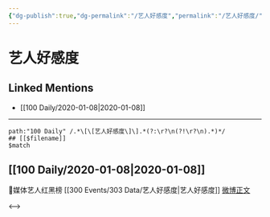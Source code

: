 ```yaml
---
{"dg-publish":true,"dg-permalink":"/艺人好感度","permalink":"/艺人好感度/","created":"2023-04-02T13:31:37.000+08:00","updated":"2023-04-10T16:48:58.000+08:00"}
---
```


# 艺人好感度

## Linked Mentions
- [[100 Daily/2020-01-08\|2020-01-08]]


---

```expander
path:"100 Daily" /.*\[\[艺人好感度\]\].*(?:\r?\n(?!\r?\n).*)*/
## [[$filename]]
$match
```
## [[100 Daily/2020-01-08\|2020-01-08]]
🌿媒体艺人红黑榜 [[300 Events/303 Data/艺人好感度\|艺人好感度]]
[微博正文](https://m.weibo.cn/6466290670/4458425649961203)

<-->